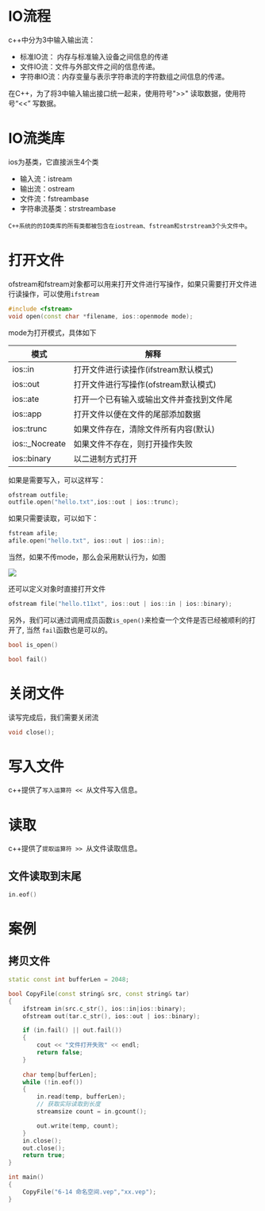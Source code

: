# IO流程

c++中分为3中输入输出流：

- 标准IO流： 内存与标准输入设备之间信息的传递
- 文件IO流：文件与外部文件之间的信息传递。
- 字符串IO流：内存变量与表示字符串流的字符数组之间信息的传递。

在C++，为了将3中输入输出接口统一起来，使用符号">>" 读取数据，使用符号“<<” 写数据。

# IO流类库

ios为基类，它直接派生4个类

- 输入流：istream
- 输出流：ostream
- 文件流：fstreambase
- 字符串流基类：strstreambase

`C++系统的的IO类库的所有类都被包含在iostream、fstream和strstream3个头文件中`。



# 打开文件

ofstream和fstream对象都可以用来打开文件进行写操作，如果只需要打开文件进行读操作，可以使用`ifstream`

```c++
#include <fstream>
void open(const char *filename, ios::openmode mode);
```

mode为打开模式，具体如下

| 模式           | 解释                                     |
| -------------- | ---------------------------------------- |
| ios::in        | 打开文件进行读操作(ifstream默认模式)     |
| ios::out       | 打开文件进行写操作(ofstream默认模式)     |
| ios::ate       | 打开一个已有输入或输出文件并查找到文件尾 |
| ios::app       | 打开文件以便在文件的尾部添加数据         |
| ios::trunc     | 如果文件存在，清除文件所有内容(默认)     |
| ios::_Nocreate | 如果文件不存在，则打开操作失败           |
| ios::binary    | 以二进制方式打开                         |

如果是需要写入，可以这样写：

```c++
ofstream outfile;
outfile.open("hello.txt",ios::out | ios::trunc);
```

如果只需要读取，可以如下：

```c++
fstream afile;
afile.open("hello.txt", ios::out | ios::in);
```



当然，如果不传mode，那么会采用默认行为，如图

![](https://s1.ax1x.com/2020/03/27/Gi6VHO.png)

还可以定义对象时直接打开文件

```c++
ofstream file("hello.t11xt", ios::out | ios::in | ios::binary);
```

另外，我们可以通过调用成员函数`is_open()`来检查一个文件是否已经被顺利的打开了, 当然 `fail`函数也是可以的。

```c++
bool is_open()

bool fail()
```

# 关闭文件

读写完成后，我们需要关闭流

```c++
void close();
```

# 写入文件

c++提供了`写入运算符 << `从文件写入信息。

# 读取

c++提供了`提取运算符 >> `从文件读取信息。

## 文件读取到末尾

```c++
in.eof()
```

# 案例

## 拷贝文件

```c++
static const int bufferLen = 2048;

bool CopyFile(const string& src, const string& tar)
{
    ifstream in(src.c_str(), ios::in|ios::binary);
    ofstream out(tar.c_str(), ios::out | ios::binary);

    if (in.fail() || out.fail()) 
    {
        cout << "文件打开失败" << endl;
        return false;
    }
    
    char temp[bufferLen];
    while (!in.eof())
    {
        in.read(temp, bufferLen);
        // 获取实际读取到长度
        streamsize count = in.gcount();

        out.write(temp, count);
    }
    in.close();
    out.close();
    return true;
}

int main()
{
    CopyFile("6-14 命名空间.vep","xx.vep");
}
```

